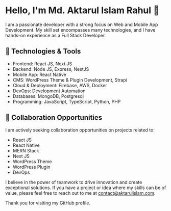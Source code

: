 # Hello, I'm Md. Aktarul Islam Rahul 👋

I am a passionate developer with a strong focus on Web and Mobile App Development. My skill set encompasses many technologies, and I have hands-on experience as a Full Stack Developer.

## 🔧 Technologies & Tools

- Frontend: React JS, Next JS
- Backend: Node JS, Express, NestJS
- Mobile App: React Native
- CMS: WordPress Theme & Plugin Development, Strapi
- Cloud & Deployment: Firebase, AWS, Docker
- DevOps: Development Automation
- Databases: MongoDB, Postgresql
- Programming: JavaScript, TypeScript, Python, PHP

## 💼 Collaboration Opportunities

I am actively seeking collaboration opportunities on projects related to:
- React JS
- React Native
- MERN Stack
- Next JS
- WordPress Theme
- WordPress Plugin
- DevOps

I believe in the power of teamwork to drive innovation and create exceptional solutions. If you have a project or idea where my skills can be of value, please feel free to reach out to me at contact@aktarulislam.com.

Thank you for visiting my GitHub profile.

<!---
aktarulrahul/aktarulrahul is a ✨ special ✨ repository because its `README.md` (this file) appears on your GitHub profile.
You can click the Preview link to take a look at your changes.
--->
